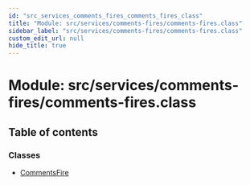```yaml
---
id: "src_services_comments_fires_comments_fires_class"
title: "Module: src/services/comments-fires/comments-fires.class"
sidebar_label: "src/services/comments-fires/comments-fires.class"
custom_edit_url: null
hide_title: true
---
```


# Module: src/services/comments-fires/comments-fires.class

## Table of contents

### Classes

- [CommentsFire](../classes/src_services_comments_fires_comments_fires_class.commentsfire.md)
